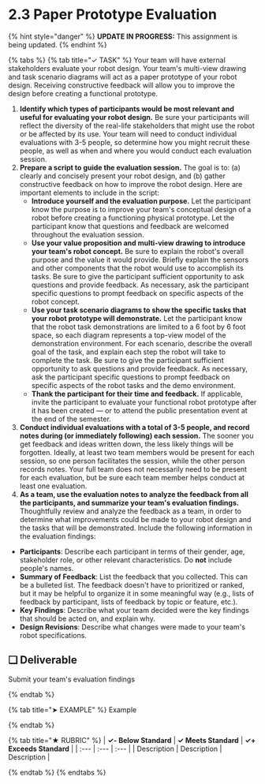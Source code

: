 # 2.3 Paper Prototype Evaluation

{% hint style="danger" %}
**UPDATE IN PROGRESS:** This assignment is being updated.
{% endhint %}

{% tabs %}
{% tab title="✓ TASK" %}
Your team will have external stakeholders evaluate your robot design. Your team's multi-view drawing and task scenario diagrams will act as a paper prototype of your robot design. Receiving constructive feedback will allow you to improve the design before creating a functional prototype.

1. **Identify which types of participants would be most relevant and useful for evaluating your robot design.** Be sure your participants will reflect the diversity of the real-life stakeholders that might use the robot or be affected by its use. Your team will need to conduct individual evaluations with 3-5 people, so determine how you might recruit these people, as well as when and where you would conduct each evaluation session.
2. **Prepare a script to guide the evaluation session.** The goal is to:  \(a\) clearly and concisely present your robot design, and \(b\) gather constructive feedback on how to improve the robot design. Here are important elements to include in the script:
   * **Introduce yourself and the evaluation purpose.** Let the participant know the purpose is to improve your team's conceptual design of a robot before creating a functioning physical prototype. Let the participant know that questions and feedback are welcomed throughout the evaluation session.
   * **Use your value proposition and multi-view drawing to introduce your team's robot concept.** Be sure to explain the robot's overall purpose and the value it would provide. Briefly explain the sensors and other components that the robot would use to accomplish its tasks. Be sure to give the participant sufficient opportunity to ask questions and provide feedback. As necessary, ask the participant specific questions to prompt feedback on specific aspects of the robot concept.
   * **Use your task scenario diagrams to show the specific tasks that your robot prototype will demonstrate.** Let the participant know that the robot task demonstrations are limited to a 6 foot by 6 foot space, so each diagram represents a top-view model of the demonstration environment. For each scenario, describe the overall goal of the task, and explain each step the robot will take to complete the task. Be sure to give the participant sufficient opportunity to ask questions and provide feedback. As necessary, ask the participant specific questions to prompt feedback on specific aspects of the robot tasks and the demo environment.
   * **Thank the participant for their time and feedback.** If applicable, invite the participant to evaluate your functional robot prototype after it has been created — or to attend the public presentation event at the end of the semester.
3. **Conduct individual evaluations with a total of 3-5 people, and record notes during \(or immediately following\) each session.** The sooner you get feedback and ideas written down, the less likely things will be forgotten. Ideally, at least two team members would be present for each session, so one person facilitates the session, while the other person records notes. Your full team does not necessarily need to be present for each evaluation, but be sure each team member helps conduct at least one evaluation.
4. **As a team, use the evaluation notes to analyze the feedback from all the participants, and summarize your team's evaluation findings.** Thoughtfully review and analyze the feedback as a team, in order to determine what improvements could be made to your robot design and the tasks that will be demonstrated. Include the following information in the evaluation findings:
  * **Participants**: Describe each participant in terms of their gender, age, stakeholder role, or other relevant characteristics. Do **not** include people's names.
  * **Summary of Feedback**: List the feedback that you collected. This can be a bulleted list. The feedback doesn't have to prioritized or ranked, but it may be helpful to organize it in some meaningful way \(e.g., lists of feedback by participant, lists of feedback by topic or feature, etc.\).
  * **Key Findings**: Describe what your team decided were the key findings that should be acted on, and explain why.
  * **Design Revisions**: Describe what changes were made to your team's robot specifications.

## **❏ Deliverable**

Submit your team's evaluation findings

{% endtab %}

{% tab title="➤ EXAMPLE" %}
Example

{% endtab %}

{% tab title="★ RUBRIC" %}
| **✓- Below Standard** | **✓ Meets Standard** | **✓+ Exceeds Standard** |
| :--- | :--- | :--- |
| Description | Description | Description |

{% endtab %}
{% endtabs %}
